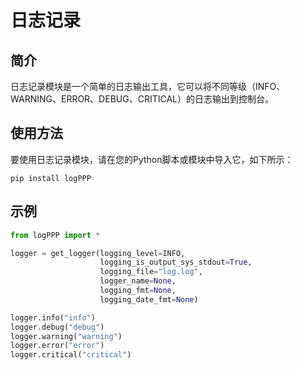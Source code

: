 # 日志记录

## 简介
日志记录模块是一个简单的日志输出工具，它可以将不同等级（INFO、WARNING、ERROR、DEBUG、CRITICAL）的日志输出到控制台。

## 使用方法
要使用日志记录模块，请在您的Python脚本或模块中导入它，如下所示：

```
pip install logPPP
```

## 示例

```python
from logPPP import *

logger = get_logger(logging_level=INFO,
                    logging_is_output_sys_stdout=True,
                    logging_file="log.log",
                    logger_name=None,
                    logging_fmt=None,
                    logging_date_fmt=None)

logger.info("info")
logger.debug("debug")
logger.warning("warning")
logger.error("error")
logger.critical("critical")
```
